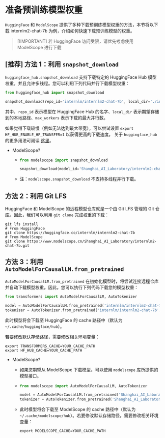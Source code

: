 # 准备预训练模型权重

`HuggingFace` 和 `ModelScope` 提供了多种下载预训练模型权重的方法，本节将以下载 internlm2-chat-7b 为例，介绍如何快速下载预训练模型的权重。

> \[!IMPORTANT\]
> 若 HuggingFace 访问受限，请优先考虑使用 ModelScope 进行下载

## \[推荐\] 方法 1：利用 `snapshot_download`

`huggingface_hub.snapshot_download` 支持下载特定的 HuggingFace Hub 模型权重，并且允许多线程。您可以利用下列代码并行下载模型权重：

```python
from huggingface_hub import snapshot_download

snapshot_download(repo_id='internlm/internlm2-chat-7b', local_dir='./internlm2-chat-7b', max_workers=20)
```

其中，`repo_id` 表示模型在 HuggingFace Hub 的名字、`local_dir` 表示期望存储到的本地路径、`max_workers` 表示下载的最大并行数。

如果觉得下载较慢（例如无法达到最大带宽），可以尝试设置 `export HF_HUB_ENABLE_HF_TRANSFER=1` 以获得更高的下载速度。
关于 `huggingface_hub` 的更多用法可阅读 [这里](https://huggingface.co/docs/huggingface_hub/v0.20.2/package_reference/environment_variables#hfhubenablehftransfer)。

- ModelScope?

  - ```python
    from modelscope import snapshot_download

    snapshot_download(model_id='Shanghai_AI_Laboratory/internlm2-chat-7b', cache_dir='./internlm2-chat-7b')
    ```

  - 注：`modelscope.snapshot_download` 不支持多线程并行下载。

## 方法 2：利用 Git LFS

HuggingFace 和 ModelScope 的远程模型仓库就是一个由 Git LFS 管理的 Git 仓库。因此，我们可以利用 `git clone` 完成权重的下载：

```shell
git lfs install
# From HuggingFace
git clone https://huggingface.co/internlm/internlm2-chat-7b
# From ModelScope
git clone https://www.modelscope.cn/Shanghai_AI_Laboratory/internlm2-chat-7b.git
```

## 方法 3：利用 `AutoModelForCausalLM.from_pretrained`

`AutoModelForCausalLM.from_pretrained` 在初始化模型时，将尝试连接远程仓库并自动下载模型权重。因此，您可以执行下列代码下载您的模型权重：

```python
from transformers import AutoModelForCausalLM, AutoTokenizer

model = AutoModelForCausalLM.from_pretrained('internlm/internlm2-chat-7b', trust_remote_code=True)
tokenizer = AutoTokenizer.from_pretrained('internlm/internlm2-chat-7b', trust_remote_code=True)
```

此时模型将会下载至 HuggingFace 的 cache 路径中（默认为`~/.cache/huggingface/hub`）。

若要修改默认存储路径，需要修改相关环境变量：

```shell
export TRANSFORMERS_CACHE=YOUR_CACHE_PATH
export HF_HUB_CACHE=YOUR_CACHE_PATH
```

- ModelScope?

  - 如果您期望从 ModelScope 下载模型，可以使用 `modelscope` 库所提供的模型接口。

  - ```python
    from modelscope import AutoModelForCausalLM, AutoTokenizer

    model = AutoModelForCausalLM.from_pretrained('Shanghai_AI_Laboratory/internlm2-chat-7b', trust_remote_code=True)
    tokenizer = AutoTokenizer.from_pretrained('Shanghai_AI_Laboratory/internlm2-chat-7b', trust_remote_code=True)
    ```

  - 此时模型将会下载至 ModelScope 的 cache 路径中（默认为`~/.cache/modelscope/hub`）。若要修改默认存储路径，需要修改相关环境变量：

    ```shell
    export MODELSCOPE_CACHE=YOUR_CACHE_PATH
    ```
